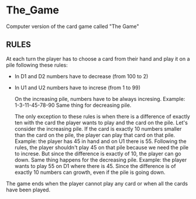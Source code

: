 # The_Game
Computer version of the card game called "The Game" 

## RULES
At each turn the player has to choose a card from their hand and play it on a pile following these rules:
- In D1 and D2 numbers have to decrease (from 100 to 2)
- In U1 and U2 numbers have to increse (from 1 to 99)

  On the increasing pile, numbers have to be always incresing. Example: 1-3-11-45-78-90
  Same thing for decreasing pile.

  The only exception to these rules is when there is a difference of exactly ten with the card the player wants to play and the card on the pile.
  Let's consider the increasing pile. If the card is exactly 10 numbers smaller than the card on the pile, the player can play that card on that pile.
  Example: the player has 45 in hand and on U1 there is 55. Following the rules, the player shouldn't play 45 on that pile because we need the pile to increse. But since the difference is exactly of 10, the player can go down.
  Same thing happens for the decreasing pile.
  Example: the player wants to play 55 on D1 where there is 45. Since the difference is of exactly 10 numbers can growth, even if the pile is going down.

The game ends when the player cannot play any card or when all the cards have been played.
